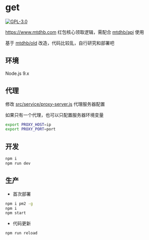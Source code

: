 # get

[![GPL-3.0](https://img.shields.io/badge/license-GPL--3.0-blue.svg)](LICENSE)

https://www.mtdhb.com 红包核心领取逻辑，需配合 [mtdhb/api](https://github.com/mtdhb/api) 使用

基于 [mtdhb/old](https://github.com/mtdhb/old) 改造，代码比较乱，自行研究和部署吧

## 环境

Node.js 9.x

## 代理

修改 [src/service/proxy-server.js](src/service/proxy-server.js) 代理服务器配置

如果只有一个代理，也可以只配置服务器环境变量

```bash
export PROXY_HOST=ip
export PROXY_PORT=port
```

## 开发

```bash
npm i
npm run dev
```

## 生产

* 首次部署

```bash
npm i pm2 -g
npm i
npm start
```

* 代码更新

```bash
npm run reload
```
